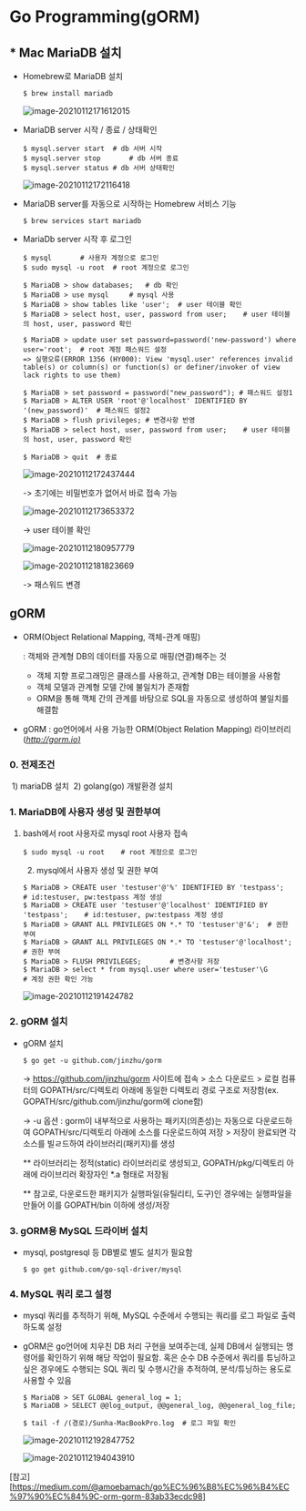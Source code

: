 # Go Programming(gORM)

## * Mac MariaDB 설치

* Homebrew로 MariaDB 설치

  ```sh
  $ brew install mariadb
  ```

  ![image-20210112171612015](/Users/sunhapark/project/GoStudy/note/images/image-20210112171612015.png)

* MariaDB server 시작 / 종료 / 상태확인

  ```shell
  $ mysql.server start	# db 서버 시작
  $ mysql.server stop		# db 서버 종료
  $ mysql.server status	# db 서버 상태확인
  ```

  ![image-20210112172116418](/Users/sunhapark/project/GoStudy/note/images/image-20210112172116418.png)

* MariaDB server를 자동으로 시작하는 Homebrew 서비스 기능

  ```shell
  $ brew services start mariadb
  ```

* MariaDb server 시작 후 로그인

  ```shell
  $ mysql		# 사용자 계정으로 로그인
  $ sudo mysql -u root	# root 계정으로 로그인
  ```

  ```shell
  $ MariaDB > show databases;	# db 확인
  $ MariaDB > use mysql		# mysql 사용
  $ MariaDB > show tables like 'user';	# user 테이블 확인
  $ MariaDB > select host, user, password from user;	# user 테이블의 host, user, password 확인
  
  $ MariaDB > update user set password=password('new-password') where user='root';	# root 계정 패스워드 설정
  => 실행오류(ERROR 1356 (HY000): View 'mysql.user' references invalid table(s) or column(s) or function(s) or definer/invoker of view lack rights to use them)
  
  $ MariaDB > set password = password("new_password"); # 패스워드 설정1
  $ MariaDB > ALTER USER 'root'@'localhost' IDENTIFIED BY '(new_password)'	# 패스워드 설정2
  $ MariaDB > flush privileges;	# 변경사항 반영
  $ MariaDB > select host, user, password from user;	# user 테이블의 host, user, password 확인
  
  $ MariaDB > quit	# 종료
  ```

  ![image-20210112172437444](/Users/sunhapark/project/GoStudy/note/images/image-20210112172437444.png)

  -> 초기에는 비밀번호가 없어서 바로 접속 가능

  ![image-20210112173653372](/Users/sunhapark/project/GoStudy/note/images/image-20210112173653372.png)

  -> user 테이블 확인

  ![image-20210112180957779](/Users/sunhapark/project/GoStudy/note/images/image-20210112180957779.png)

  ![image-20210112181823669](/Users/sunhapark/project/GoStudy/note/images/image-20210112181823669.png)

  -> 패스워드 변경

## gORM

* ORM(Object Relational Mapping, 객체-관계 매핑)

   : 객체와 관계형 DB의 데이터를 자동으로 매핑(연결)해주는 것

  - 객체 지향 프로그래밍은 클래스를 사용하고, 관계형 DB는 테이블을 사용함
  - 객체 모델과 관계형 모델 간에 불일치가 존재함
  - ORM을 통해 깩체 간의 관계를 바탕으로 SQL을 자동으로 생성하여 불일치를 해결함

* gORM : go언어에서 사용 가능한 ORM(Object Relation Mapping) 라이브러리([*http://gorm.io)*](http://gorm.io/)

### 0. 전제조건

​	1) mariaDB 설치
​	2) golang(go) 개발환경 설치

### 1. MariaDB에 사용자 생성 및 권한부여

 1. bash에서 root 사용자로 mysql root 사용자 접속

    ```shell
    $ sudo mysql -u root	# root 계정으로 로그인
    ```

	2. mysql에서 사용자 생성 및 권한 부여

    ```shell
    $ MariaDB > CREATE user 'testuser'@'%' IDENTIFIED BY 'testpass';	# id:testuser, pw:testpass 계정 생성
    $ MariaDB > CREATE user 'testuser'@'localhost' IDENTIFIED BY 'testpass';	# id:testuser, pw:testpass 계정 생성
    $ MariaDB > GRANT ALL PRIVILEGES ON *.* TO 'testuser'@'&';	# 권한 부여
    $ MariaDB > GRANT ALL PRIVILEGES ON *.* TO 'testuser'@'localhost';	# 권한 부여
    $ MariaDB > FLUSH PRIVILEGES;		# 변경사항 저장
    $ MariaDB > select * from mysql.user where user='testuser'\G		# 계정 권한 확인 가능
    ```

    ![image-20210112191424782](/Users/sunhapark/project/GoStudy/note/images/image-20210112191424782.png)

### 2. gORM 설치

* gORM 설치

  ```shell
  $ go get -u github.com/jinzhu/gorm
  ```

  -> https://github.com/jinzhu/gorm 사이트에 접속 > 소스 다운로드 > 로컬 컴퓨터의 GOPATH/src/디렉토리 아래에 동일한 디렉토리 경로 구조로 저장함(ex. GOPATH/src/github.com/jinzhu/gorm에 clone함)

  -> -u 옵션 : gorm이 내부적으로 사용하는 패키지(의존성)는 자동으로 다운로드하여 GOPATH/src/디렉토리 아래에 소스를 다운로드하여 저장 > 저장이 완료되면 각 소스를 빌ㄹ드하여 라이브러리(패키지)를 생성

  ** 라이브러리는 정적(static) 라이브러리로 생성되고, GOPATH/pkg/디렉토리 아래에 라이브리러 확장자인 *.a 형태로 저장됨

  ** 참고로, 다운로드한 패키지가 실행파일(유틸리티, 도구)인 경우에는 실행파일을 만들어 이를 GOPATH/bin 이하에 생성/저장

### 3. gORM용 MySQL 드라이버 설치

* mysql, postgresql 등 DB별로 별도 설치가 필요함

  ```shell
  $ go get github.com/go-sql-driver/mysql
  ```

### 4. MySQL 쿼리 로그 설정

* mysql 쿼리를 추적하기 위해, MySQL 수준에서 수행되는 쿼리를 로그 파일로 출력하도록 설정

* gORM은 go언어에 치우친 DB 처리 구현을 보여주는데, 실제 DB에서 실행되는 명령어를 확인하기 위해 해당 작업이 필요함. 혹은 순수 DB 수준에서 쿼리를 튜닝하고 싶은 경우에도 수행되는 SQL 쿼리 및 수행시간을 추적하여, 분석/튜닝하는 용도로 사용할 수 있음

  ```shell
  $ MariaDB > SET GLOBAL general_log = 1;
  $ MariaDB > SELECT @@log_output, @@general_log, @@general_log_file;
  
  $ tail -f /(경로)/Sunha-MacBookPro.log	# 로그 파일 확인
  ```

  ![image-20210112192847752](/Users/sunhapark/project/GoStudy/note/images/image-20210112192847752.png)

  ![image-20210112194043910](/Users/sunhapark/project/GoStudy/note/images/image-20210112194043910.png)



[참고] [https://medium.com/@amoebamach/go%EC%96%B8%EC%96%B4%EC%97%90%EC%84%9C-orm-gorm-83ab33ecdc98]